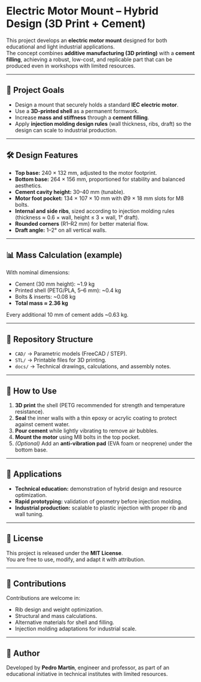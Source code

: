 # Electric Motor Mount – Hybrid Design (3D Print + Cement)

This project develops an **electric motor mount** designed for both educational and light industrial applications.  
The concept combines **additive manufacturing (3D printing)** with a **cement filling**, achieving a robust, low-cost, and replicable part that can be produced even in workshops with limited resources.

---

## 📌 Project Goals
- Design a mount that securely holds a standard **IEC electric motor**.  
- Use a **3D-printed shell** as a permanent formwork.  
- Increase **mass and stiffness** through a **cement filling**.  
- Apply **injection molding design rules** (wall thickness, ribs, draft) so the design can scale to industrial production.

---

## 🛠️ Design Features
- **Top base:** 240 × 132 mm, adjusted to the motor footprint.  
- **Bottom base:** 264 × 156 mm, proportioned for stability and balanced aesthetics.  
- **Cement cavity height:** 30–40 mm (tunable).  
- **Motor foot pocket:** 134 × 107 × 10 mm with Ø9 × 18 mm slots for M8 bolts.  
- **Internal and side ribs**, sized according to injection molding rules (thickness ≈ 0.6 × wall, height ≤ 3 × wall, 1° draft).  
- **Rounded corners** (R1–R2 mm) for better material flow.  
- **Draft angle:** 1–2° on all vertical walls.  

---

## 📊 Mass Calculation (example)
With nominal dimensions:  
- Cement (30 mm height): ~1.9 kg  
- Printed shell (PETG/PLA, 5–6 mm): ~0.4 kg  
- Bolts & inserts: ~0.08 kg  
- **Total mass ≈ 2.36 kg**

Every additional 10 mm of cement adds ~0.63 kg.  

---

## 📐 Repository Structure
- `CAD/` → Parametric models (FreeCAD / STEP).  
- `STL/` → Printable files for 3D printing.  
- `docs/` → Technical drawings, calculations, and assembly notes.  

---

## 🚀 How to Use
1. **3D print** the shell (PETG recommended for strength and temperature resistance).  
2. **Seal** the inner walls with a thin epoxy or acrylic coating to protect against cement water.  
3. **Pour cement** while lightly vibrating to remove air bubbles.  
4. **Mount the motor** using M8 bolts in the top pocket.  
5. *(Optional)* Add an **anti-vibration pad** (EVA foam or neoprene) under the bottom base.  

---

## 🔬 Applications
- **Technical education:** demonstration of hybrid design and resource optimization.  
- **Rapid prototyping:** validation of geometry before injection molding.  
- **Industrial production:** scalable to plastic injection with proper rib and wall tuning.  

---

## 📄 License
This project is released under the **MIT License**.  
You are free to use, modify, and adapt it with attribution.

---

## 🤝 Contributions
Contributions are welcome in:  
- Rib design and weight optimization.  
- Structural and mass calculations.  
- Alternative materials for shell and filling.  
- Injection molding adaptations for industrial scale.

---

## 👤 Author
Developed by **Pedro Martín**, engineer and professor, as part of an educational initiative in technical institutes with limited resources.


